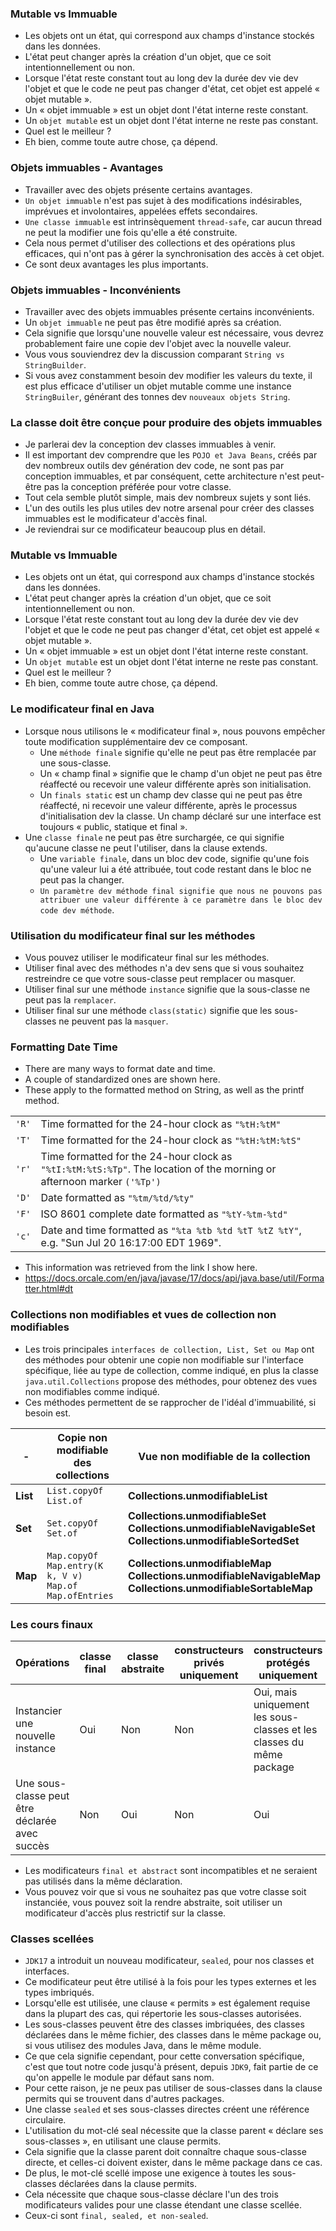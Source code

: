 ### **Mutable vs Immuable**
+ Les objets ont un état, qui correspond aux champs d'instance stockés dans les données.
+ L'état peut changer après la création d'un objet, que ce soit intentionnellement ou non.
+ Lorsque l'état reste constant tout au long dev la durée dev vie dev l'objet et que le code ne peut pas changer d'état, cet objet est appelé « objet mutable ».
+ Un « objet immuable » est un objet dont l'état interne reste constant.
+ Un `objet mutable` est un objet dont l'état interne ne reste pas constant.
+ Quel est le meilleur ?
+ Eh bien, comme toute autre chose, ça dépend.

### **Objets immuables - Avantages**
+ Travailler avec des objets présente certains avantages.
+ `Un objet immuable` n'est pas sujet à des modifications indésirables, imprévues et involontaires, appelées effets secondaires.
+ `Une classe immuable` est intrinsèquement `thread-safe`, car aucun thread ne peut la modifier une fois qu'elle a été construite.
+ Cela nous permet d'utiliser des collections et des opérations plus efficaces, qui n'ont pas à gérer la synchronisation des accès à cet objet.
+ Ce sont deux avantages les plus importants.

### **Objets immuables - Inconvénients**
+ Travailler avec des objets immuables présente certains inconvénients.
+ Un `objet immuable` ne peut pas être modifié après sa création.
+ Cela signifie que lorsqu'une nouvelle valeur est nécessaire, vous devrez probablement faire une copie dev l'objet avec la nouvelle valeur.
+ Vous vous souviendrez dev la discussion comparant  `String vs StringBuilder`.
+ Si vous avez constamment besoin dev modifier les valeurs du texte, il est plus efficace d'utiliser un objet mutable comme une instance `StringBuiler`, générant des tonnes dev `nouveaux objets String`.

### **La classe doit être conçue pour produire des objets immuables**
+ Je parlerai dev la conception dev classes immuables à venir.
+ Il est important dev comprendre que les `POJO et Java Beans`, créés par dev nombreux outils dev génération dev code, ne sont pas par conception immuables, et par conséquent, cette architecture n'est peut-être pas la conception préférée pour votre classe.
+ Tout cela semble plutôt simple, mais dev nombreux sujets y sont liés.
+ L'un des outils les plus utiles dev notre arsenal pour créer des classes immuables est le modificateur d'accès final.
+ Je reviendrai sur ce modificateur beaucoup plus en détail.

### **Mutable vs Immuable**
+ Les objets ont un état, qui correspond aux champs d'instance stockés dans les données.
+ L'état peut changer après la création d'un objet, que ce soit intentionnellement ou non.
+ Lorsque l'état reste constant tout au long dev la durée dev vie dev l'objet et que le code ne peut pas changer d'état, cet objet est appelé « objet mutable ».
+ Un « objet immuable » est un objet dont l'état interne reste constant.
+ Un `objet mutable` est un objet dont l'état interne ne reste pas constant.
+ Quel est le meilleur ?
+ Eh bien, comme toute autre chose, ça dépend.

### **Le modificateur final en Java**
+ Lorsque nous utilisons le « modificateur final », nous pouvons empêcher toute modification supplémentaire dev ce composant.
    + Une `méthode finale` signifie qu'elle ne peut pas être remplacée par une sous-classe.
    + Un « champ final » signifie que le champ d'un objet ne peut pas être réaffecté ou recevoir une valeur différente après son initialisation.
    + Un `finals static` est un champ dev classe qui ne peut pas être réaffecté, ni recevoir une valeur différente, après le processus d'initialisation dev la classe. Un champ déclaré sur une interface est toujours « public, statique et final ».
+ Une `classe finale` ne peut pas être surchargée, ce qui signifie qu'aucune classe ne peut l'utiliser, dans la clause extends.
    + Une `variable finale`, dans un bloc dev code, signifie qu'une fois qu'une valeur lui a été attribuée, tout code restant dans le bloc ne peut pas la changer.
    + `Un paramètre dev méthode final signifie que nous ne pouvons pas attribuer une valeur différente à ce paramètre dans le bloc dev code dev méthode`.

### **Utilisation du modificateur final sur les méthodes**
+ Vous pouvez utiliser le modificateur final sur les méthodes.
+ Utiliser final avec des méthodes n'a dev sens que si vous souhaitez restreindre ce que votre sous-classe peut remplacer ou masquer.
+ Utiliser final sur une méthode `instance` signifie que la sous-classe ne peut pas la `remplacer`.
+ Utiliser final sur une méthode `class(static)` signifie que les sous-classes ne peuvent pas la `masquer`.

### **Formatting Date Time**

+ There are many ways to format date and time.
+ A couple of standardized ones are shown here.
+ These apply to the formatted method on String, as well as the printf method.

||                                                                                                                        |
|-----|------------------------------------------------------------------------------------------------------------------------|
|`'R'`| Time formatted for the 24-hour clock as `"%tH:%tM"`                                                                    |
|`'T'`| Time formatted for the 24-hour clock as `"%tH:%tM:%tS"`                                                                |
|`'r'`| Time formatted for the 24-hour clock as `"%tI:%tM:%tS:%Tp"`. The location of the morning or afternoon marker `('%Tp')` |
|`'D'`| Date formatted as `"%tm/%td/%ty"`                                                                                      |
|`'F'`| ISO 8601 complete date formatted as `"%tY-%tm-%td"`                                                                    |
|`'c'`| Date and time formatted as `"%ta %tb %td %tT %tZ %tY"`, e.g. "Sun Jul 20 16:17:00 EDT 1969".                           |

+ This information was retrieved from the link I show here.
+ https://docs.orcale.com/en/java/javase/17/docs/api/java.base/util/Formatter.html#dt

### **Collections non modifiables et vues de collection non modifiables**
+ Les trois principales `interfaces de collection, List, Set ou Map` ont des méthodes pour obtenir une copie non modifiable sur l'interface spécifique, liée au type de collection, comme indiqué, en plus la classe `java.util.Collections` propose des méthodes, pour obtenez des vues non modifiables comme indiqué.
+ Ces méthodes permettent de se rapprocher de l'idéal d'immuabilité, si besoin est.

| -        | Copie non modifiable des collections                                          | Vue non modifiable de la collection                                                                                          |
|----------|-------------------------------------------------------------------------------|------------------------------------------------------------------------------------------------------------------------------|
| **List** | `List.copyOf` <br/> `List.of`                                                 | **Collections.unmodifiableList**                                                                                             |
| **Set**  | `Set.copyOf` <br/> `Set.of`                                                   | **Collections.unmodifiableSet** <br/> **Collections.unmodifiableNavigableSet** <br/> **Collections.unmodifiableSortedSet**   |
| **Map**  | `Map.copyOf` <br/> `Map.entry(K k, V v)` <br/> `Map.of` <br/> `Map.ofEntries` | **Collections.unmodifiableMap** <br/> **Collections.unmodifiableNavigableMap** <br/> **Collections.unmodifiableSortableMap** |

### **Les cours finaux**

| Opérations | classe final | classe abstraite | constructeurs privés uniquement | constructeurs protégés uniquement |
|---------------------------------------------|--------------|----------------|--------------------------------|-----------------------------------------------------|
| Instancier une nouvelle instance | Oui          | Non | Non | Oui, mais uniquement les sous-classes et les classes du même package |
| Une sous-classe peut être déclarée avec succès | Non          | Oui | Non | Oui |

+ Les modificateurs `final et abstract` sont incompatibles et ne seraient pas utilisés dans la même déclaration.
+ Vous pouvez voir que si vous ne souhaitez pas que votre classe soit instanciée, vous pouvez soit la rendre abstraite, soit utiliser un modificateur d'accès plus restrictif sur la classe.


### **Classes scellées**
+ `JDK17` a introduit un nouveau modificateur, `sealed`, pour nos classes et interfaces.
+ Ce modificateur peut être utilisé à la fois pour les types externes et les types imbriqués.
+ Lorsqu'elle est utilisée, une clause « permits » est également requise dans la plupart des cas, qui répertorie les sous-classes autorisées.
+ Les sous-classes peuvent être des classes imbriquées, des classes déclarées dans le même fichier, des classes dans le même package ou, si vous utilisez des modules Java, dans le même module.
+ Ce que cela signifie cependant, pour cette conversation spécifique, c'est que tout notre code jusqu'à présent, depuis `JDK9`, fait partie de ce qu'on appelle le module par défaut sans nom.
+ Pour cette raison, je ne peux pas utiliser de sous-classes dans la clause permits qui se trouvent dans d'autres packages.
+ Une classe `sealed` et ses sous-classes directes créent une référence circulaire.
+ L'utilisation du mot-clé seal nécessite que la classe parent « déclare ses sous-classes », en utilisant une clause permits.
+ Cela signifie que la classe parent doit connaître chaque sous-classe directe, et celles-ci doivent exister, dans le même package dans ce cas.
+ De plus, le mot-clé scellé impose une exigence à toutes les sous-classes déclarées dans la clause permits.
+ Cela nécessite que chaque sous-classe déclare l'un des trois modificateurs valides pour une classe étendant une classe scellée.
+ Ceux-ci sont `final, sealed, et non-sealed`.